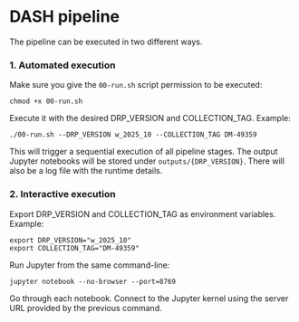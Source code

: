 # DASH pipeline

The pipeline can be executed in two different ways.

### 1. Automated execution

Make sure you give the `00-run.sh` script permission to be executed:

```
chmod +x 00-run.sh
```

Execute it with the desired DRP_VERSION and COLLECTION_TAG. Example:

```
./00-run.sh --DRP_VERSION w_2025_10 --COLLECTION_TAG DM-49359
```

This will trigger a sequential execution of all pipeline stages. The output Jupyter notebooks will be stored under `outputs/{DRP_VERSION}`. There will also be a log file with the runtime details.

### 2. Interactive execution

Export DRP_VERSION and COLLECTION_TAG as environment variables. Example:

```
export DRP_VERSION="w_2025_10"
export COLLECTION_TAG="DM-49359"
```

Run Jupyter from the same command-line:

```
jupyter notebook --no-browser --port=8769
```

Go through each notebook. Connect to the Jupyter kernel using the server URL provided by the previous command.
